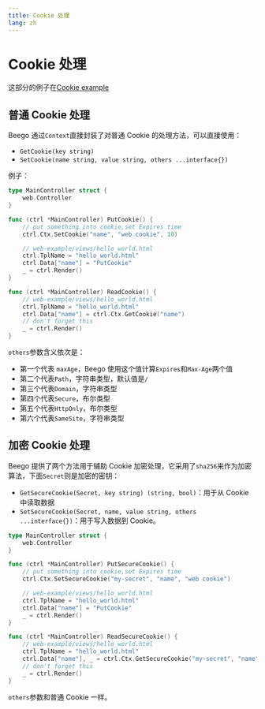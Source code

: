 ```yaml
---
title: Cookie 处理
lang: zh
---
```


# Cookie 处理

这部分的例子在[Cookie example](https://github.com/beego/beego-example/tree/master/httpserver/cookie)

## 普通 Cookie 处理

Beego 通过`Context`直接封装了对普通 Cookie 的处理方法，可以直接使用：
- `GetCookie(key string)`
- `SetCookie(name string, value string, others ...interface{})`

例子：
```go
type MainController struct {
	web.Controller
}

func (ctrl *MainController) PutCookie() {
	// put something into cookie,set Expires time
	ctrl.Ctx.SetCookie("name", "web cookie", 10)

	// web-example/views/hello_world.html
	ctrl.TplName = "hello_world.html"
	ctrl.Data["name"] = "PutCookie"
	_ = ctrl.Render()
}

func (ctrl *MainController) ReadCookie() {
	// web-example/views/hello_world.html
	ctrl.TplName = "hello_world.html"
	ctrl.Data["name"] = ctrl.Ctx.GetCookie("name")
	// don't forget this
	_ = ctrl.Render()
}
```

`others`参数含义依次是：
  - 第一个代表 `maxAge`，Beego 使用这个值计算`Expires`和`Max-Age`两个值
  - 第二个代表`Path`，字符串类型，默认值是`/`
  - 第三个代表`Domain`，字符串类型
  - 第四个代表`Secure`，布尔类型
  - 第五个代表`HttpOnly`，布尔类型
  - 第六个代表`SameSite`，字符串类型

## 加密 Cookie 处理

Beego 提供了两个方法用于辅助 Cookie 加密处理，它采用了`sha256`来作为加密算法，下面`Secret`则是加密的密钥：

- `GetSecureCookie(Secret, key string) (string, bool)`：用于从 Cookie 中读取数据
- `SetSecureCookie(Secret, name, value string, others ...interface{})`：用于写入数据到 Cookie。

```go
type MainController struct {
	web.Controller
}

func (ctrl *MainController) PutSecureCookie() {
	// put something into cookie,set Expires time
	ctrl.Ctx.SetSecureCookie("my-secret", "name", "web cookie")

	// web-example/views/hello_world.html
	ctrl.TplName = "hello_world.html"
	ctrl.Data["name"] = "PutCookie"
	_ = ctrl.Render()
}

func (ctrl *MainController) ReadSecureCookie() {
	// web-example/views/hello_world.html
	ctrl.TplName = "hello_world.html"
	ctrl.Data["name"], _ = ctrl.Ctx.GetSecureCookie("my-secret", "name")
	// don't forget this
	_ = ctrl.Render()
}
```

`others`参数和普通 Cookie 一样。


